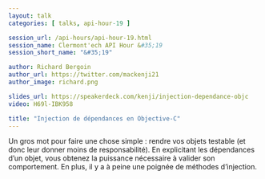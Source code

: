 ```yaml
---
layout: talk
categories: [ talks, api-hour-19 ]

session_url: /api-hours/api-hour-19.html
session_name: Clermont'ech API Hour &#35;19
session_short_name: "&#35;19"

author: Richard Bergoin
author_url: https://twitter.com/mackenji21
author_image: richard.png

slides_url: https://speakerdeck.com/kenji/injection-dependance-objc
video: H69l-IBK958

title: "Injection de dépendances en Objective-C"
---
```


Un gros mot pour faire une chose simple : rendre vos objets testable (et donc
leur donner moins de responsabilité). En explicitant les dépendances d’un objet,
vous obtenez la puissance nécessaire à valider son comportement. En plus, il y a
à peine une poignée de méthodes d’injection.
